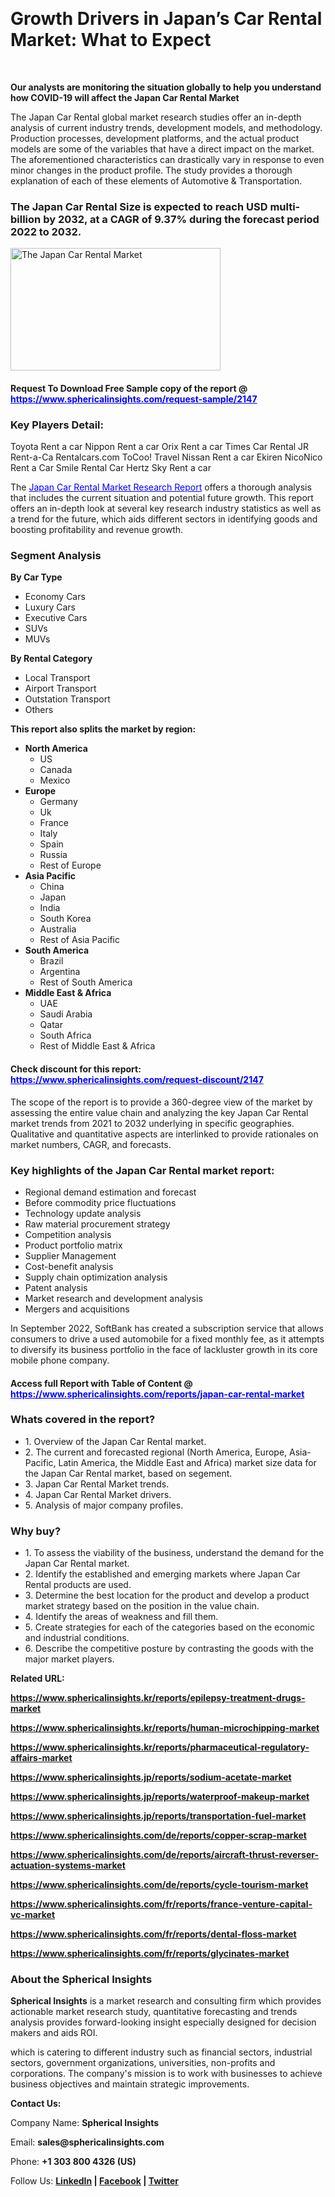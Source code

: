 <p>&nbsp;</p>
<h1><strong data-start="64" data-end="127">Growth Drivers in Japan&rsquo;s Car Rental Market: What to Expect</strong></h1>
<p>&nbsp;</p>
<p><strong>Our analysts are monitoring the situation globally to help you understand how COVID-19 will affect the Japan Car Rental Market</strong></p>
<p>The Japan Car Rental global market research studies offer an in-depth analysis of current industry trends, development models, and methodology. Production processes, development platforms, and the actual product models are some of the variables that have a direct impact on the market. The aforementioned characteristics can drastically vary in response to even minor changes in the product profile. The study provides a thorough explanation of each of these elements of Automotive &amp; Transportation.</p>
<h3>The Japan Car Rental Size is expected to reach USD multi-billion by 2032, at a CAGR of 9.37% during the forecast period 2022 to 2032.</h3>
<p><img src="https://www.sphericalinsights.com/images/rd/japan-car-rental-market.png" alt="The Japan Car Rental Market" width="336" height="196" /></p>
<h4>Request To Download Free Sample copy of the report  @ <span style="color: #0000ff;"><a style="color: #0000ff;" href="https://www.sphericalinsights.com/request-sample/2147" target="_blank">https://www.sphericalinsights.com/request-sample/2147</a></span></h4>
<h3><strong>Key Players Detail:</strong></h3>
<p>Toyota Rent a car Nippon Rent a car Orix Rent a car Times Car Rental JR Rent-a-Ca Rentalcars.com ToCoo! Travel Nissan Rent a car Ekiren NicoNico Rent a Car Smile Rental Car Hertz Sky Rent a car</p>
<p>The <span style="color: #0000ff;"><a style="color: #0000ff;" href="https://www.sphericalinsights.com/reports/japan-car-rental-market" target="_blank">Japan Car Rental Market Research Report</a></span> offers a thorough analysis that includes the current situation and potential future growth. This report offers an in-depth look at several key research industry statistics as well as a trend for the future, which aids different sectors in identifying goods and boosting profitability and revenue growth.</p>
<h3><strong>Segment Analysis </strong></h3>
<p><strong>By&nbsp;</strong><strong>Car Type</strong></p>
<ul>
<li>Economy Cars</li>
<li>Luxury Cars</li>
<li>Executive Cars</li>
<li>SUVs</li>
<li>MUVs</li>
</ul>
<p><strong>By&nbsp;</strong><strong>Rental Category</strong></p>
<ul>
<li>Local Transport</li>
<li>Airport Transport</li>
<li>Outstation Transport</li>
<li>Others</li>
</ul>
<p><strong>This report also splits the market by region:</strong></p>
<ul>
<li><strong>North America</strong>
<ul>
<li>US</li>
<li>Canada</li>
<li>Mexico</li>
</ul>
</li>
<li><strong>Europe</strong>
<ul>
<li>Germany</li>
<li>Uk</li>
<li>France</li>
<li>Italy</li>
<li>Spain</li>
<li>Russia</li>
<li>Rest of Europe</li>
</ul>
</li>
<li><strong>Asia Pacific</strong>
<ul>
<li>China</li>
<li>Japan</li>
<li>India</li>
<li>South Korea</li>
<li>Australia</li>
<li>Rest of Asia Pacific</li>
</ul>
</li>
<li><strong>South America</strong>
<ul>
<li>Brazil</li>
<li>Argentina</li>
<li>Rest of South America</li>
</ul>
</li>
<li><strong>Middle East &amp; Africa</strong>
<ul>
<li>UAE</li>
<li>Saudi Arabia</li>
<li>Qatar</li>
<li>South Africa</li>
<li>Rest of Middle East &amp; Africa</li>
</ul>
</li>
</ul>
<h4>Check discount for this report: <span style="color: #0000ff;"><a style="color: #0000ff;" href="https://www.sphericalinsights.com/request-discount/2147" target="_blank">https://www.sphericalinsights.com/request-discount/2147</a></span></h4>
<p>The scope of the report is to provide a 360-degree view of the market by assessing the entire value chain and analyzing the key Japan Car Rental market trends from 2021 to 2032 underlying in specific geographies. Qualitative and quantitative aspects are interlinked to provide rationales on market numbers, CAGR, and forecasts.</p>
<h3><strong>Key highlights of the Japan Car Rental market report:</strong></h3>
<ul>
<li>Regional demand estimation and forecast</li>
<li>Before commodity price fluctuations</li>
<li>Technology update analysis</li>
<li>Raw material procurement strategy</li>
<li>Competition analysis</li>
<li>Product portfolio matrix</li>
<li>Supplier Management</li>
<li>Cost-benefit analysis</li>
<li>Supply chain optimization analysis</li>
<li>Patent analysis</li>
<li>Market research and development analysis</li>
<li>Mergers and acquisitions</li>
</ul>
<p>In September 2022, SoftBank has created a subscription service that allows consumers to drive a used automobile for a fixed monthly fee, as it attempts to diversify its business portfolio in the face of lackluster growth in its core mobile phone company.</p>
<h4>Access full Report with Table of Content @ <span style="color: #0000ff;"><a style="color: #0000ff;" href="https://www.sphericalinsights.com/reports/japan-car-rental-market" target="_blank">https://www.sphericalinsights.com/reports/japan-car-rental-market</a></span></h4>
<h3><strong>Whats covered in the report?</strong></h3>
<ul>
<li>1. Overview of the Japan Car Rental market.</li>
<li>2. The current and forecasted regional (North America, Europe, Asia-Pacific, Latin America, the Middle East and Africa) market size data for the Japan Car Rental market, based on segement.</li>
<li>3. Japan Car Rental Market trends.</li>
<li>4. Japan Car Rental Market drivers.</li>
<li>5. Analysis of major company profiles.</li>
</ul>
<h3><strong>Why buy?</strong></h3>
<ul>
<li>1. To assess the viability of the business, understand the demand for the Japan Car Rental market.</li>
<li>2. Identify the established and emerging markets where Japan Car Rental products are used.</li>
<li>3. Determine the best location for the product and develop a product market strategy based on the position in the value chain.</li>
<li>4. Identify the areas of weakness and fill them.</li>
<li>5. Create strategies for each of the categories based on the economic and industrial conditions.</li>
<li>6. Describe the competitive posture by contrasting the goods with the major market players.</li>
</ul>
<p><strong>Related URL:</strong></p>
<p><strong><a href="https://www.sphericalinsights.kr/reports/epilepsy-treatment-drugs-markethttps://www.sphericalinsights.kr/reports/human-microchipping-markethttps://www.sphericalinsights.kr/reports/pharmaceutical-regulatory-affairs-market">https://www.sphericalinsights.kr/reports/epilepsy-treatment-drugs-market</a></strong></p>
<p><strong><a href="https://www.sphericalinsights.kr/reports/epilepsy-treatment-drugs-markethttps://www.sphericalinsights.kr/reports/human-microchipping-markethttps://www.sphericalinsights.kr/reports/pharmaceutical-regulatory-affairs-market">https://www.sphericalinsights.kr/reports/human-microchipping-market</a></strong></p>
<p><strong><a href="https://www.sphericalinsights.kr/reports/epilepsy-treatment-drugs-markethttps://www.sphericalinsights.kr/reports/human-microchipping-markethttps://www.sphericalinsights.kr/reports/pharmaceutical-regulatory-affairs-market">https://www.sphericalinsights.kr/reports/pharmaceutical-regulatory-affairs-market</a></strong></p>
<p><strong><a href="https://www.sphericalinsights.jp/reports/sodium-acetate-markethttps://www.sphericalinsights.jp/reports/waterproof-makeup-markethttps://www.sphericalinsights.jp/reports/transportation-fuel-market">https://www.sphericalinsights.jp/reports/sodium-acetate-market</a></strong></p>
<p><strong><a href="https://www.sphericalinsights.jp/reports/sodium-acetate-markethttps://www.sphericalinsights.jp/reports/waterproof-makeup-markethttps://www.sphericalinsights.jp/reports/transportation-fuel-market">https://www.sphericalinsights.jp/reports/waterproof-makeup-market</a></strong></p>
<p><strong><a href="https://www.sphericalinsights.jp/reports/sodium-acetate-markethttps://www.sphericalinsights.jp/reports/waterproof-makeup-markethttps://www.sphericalinsights.jp/reports/transportation-fuel-market">https://www.sphericalinsights.jp/reports/transportation-fuel-market</a></strong></p>
<p><strong><a href="https://www.sphericalinsights.com/de/reports/copper-scrap-market">https://www.sphericalinsights.com/de/reports/copper-scrap-market</a></strong></p>
<p><strong><a href="https://www.sphericalinsights.com/de/reports/aircraft-thrust-reverser-actuation-systems-markethttps://www.sphericalinsights.com/de/reports/cycle-tourism-market">https://www.sphericalinsights.com/de/reports/aircraft-thrust-reverser-actuation-systems-marke</a></strong><strong><a href="https://www.sphericalinsights.com/de/reports/aircraft-thrust-reverser-actuation-systems-markethttps://www.sphericalinsights.com/de/reports/cycle-tourism-market">t</a></strong></p>
<p><strong><a href="https://www.sphericalinsights.com/de/reports/aircraft-thrust-reverser-actuation-systems-markethttps://www.sphericalinsights.com/de/reports/cycle-tourism-market">https://www.sphericalinsights.com/de/reports/cycle-tourism-market</a></strong></p>
<p><strong><a href="https://www.sphericalinsights.com/fr/reports/france-venture-capital-vc-markethttps://www.sphericalinsights.com/fr/reports/dental-floss-markethttps://www.sphericalinsights.com/fr/reports/glycinates-market">https://www.sphericalinsights.com/fr/reports/france-venture-capital-vc-market</a></strong></p>
<p><strong><a href="https://www.sphericalinsights.com/fr/reports/france-venture-capital-vc-markethttps://www.sphericalinsights.com/fr/reports/dental-floss-markethttps://www.sphericalinsights.com/fr/reports/glycinates-market">https://www.sphericalinsights.com/fr/reports/dental-floss-market</a></strong></p>
<p><strong><a href="https://www.sphericalinsights.com/fr/reports/france-venture-capital-vc-markethttps://www.sphericalinsights.com/fr/reports/dental-floss-markethttps://www.sphericalinsights.com/fr/reports/glycinates-market">https://www.sphericalinsights.com/fr/reports/glycinates-market</a></strong></p>
<h3><strong>About the Spherical Insights</strong></h3>
<p><strong>Spherical Insights</strong> is a market research and consulting firm which provides actionable market research study, quantitative forecasting and trends analysis provides forward-looking insight especially designed for decision makers and aids ROI.</p>
<p>which is catering to different industry such as financial sectors, industrial sectors, government organizations, universities, non-profits and corporations. The company's mission is to work with businesses to achieve business objectives and maintain strategic improvements.</p>
<p><strong>Contact Us:</strong></p>
<p>Company Name: <strong>Spherical Insights</strong></p>
<p>Email: <strong>sales@sphericalinsights.com</strong></p>
<p>Phone: <strong>+1 303 800 4326 (US)</strong></p>
<p>Follow Us: <strong><a href="https://www.linkedin.com/company/spherical-insight/"><u>LinkedIn</u></a> | <a href="https://www.facebook.com/sphericalinsights35"><u>Facebook</u></a> | <a href="https://twitter.com/SInsights_US"><u>Twitter</u></a></strong></p>
<p>&nbsp;</p>
